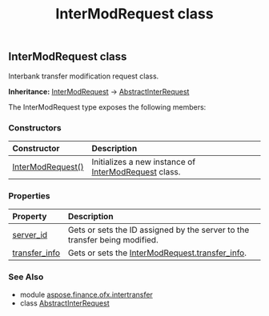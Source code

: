 ﻿---
title: InterModRequest class
second_title: Aspose.Finance for Python via .NET API References
description: 
type: docs
weight: 70
url: /python-net/aspose.finance.ofx.intertransfer/intermodrequest/
is_root: false
---

## InterModRequest class

Interbank transfer modification request class.



**Inheritance:** [InterModRequest](/finance/python-net/aspose.finance.ofx.intertransfer/intermodrequest) → 
[AbstractInterRequest](/finance/python-net/aspose.finance.ofx.intertransfer/abstractinterrequest)



The InterModRequest type exposes the following members:

### Constructors
| Constructor | Description |
| :- | :- |
| [InterModRequest()](/finance/python-net/aspose.finance.ofx.intertransfer/intermodrequest/__init__/#) | Initializes a new instance of [InterModRequest](/finance/python-net/aspose.finance.ofx.intertransfer/intermodrequest) class. |


### Properties
| Property | Description |
| :- | :- |
| [server_id](/finance/python-net/aspose.finance.ofx.intertransfer/intermodrequest/server_id) | Gets or sets the ID assigned by the server to the transfer being modified. |
| [transfer_info](/finance/python-net/aspose.finance.ofx.intertransfer/intermodrequest/transfer_info) | Gets or sets the [InterModRequest.transfer_info](/finance/python-net/aspose.finance.ofx.intertransfer/intermodrequest#transfer_info). |


### See Also

* module [aspose.finance.ofx.intertransfer](../)
* class [AbstractInterRequest](/finance/python-net/aspose.finance.ofx.intertransfer/abstractinterrequest)
